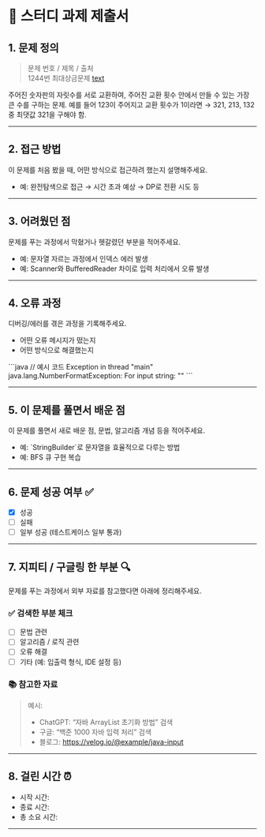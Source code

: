 # 📝 스터디 과제 제출서

## 1. 문제 정의
> 문제 번호 / 제목 / 출처  
> 1244번 최대상금문제
> [text](https://swexpertacademy.com/main/code/problem/problemDetail.do?contestProbId=AV15Khn6AN0CFAYD&categoryId=AV15Khn6AN0CFAYD&categoryType=CODE&problemTitle=1244&orderBy=FIRST_REG_DATETIME&selectCodeLang=ALL&select-1=&pageSize=10&pageIndex=1&&&&&&&&&)

주어진 숫자판의 자릿수를 서로 교환하여, 주어진 교환 횟수 안에서 만들 수 있는 가장 큰 수를 구하는 문제.
예를 들어 123이 주어지고 교환 횟수가 1이라면 → 321, 213, 132 중 최댓값 321을 구해야 함.


---

## 2. 접근 방법
이 문제를 처음 봤을 때, 어떤 방식으로 접근하려 했는지 설명해주세요.  
- 예: 완전탐색으로 접근 → 시간 초과 예상 → DP로 전환 시도 등

---

## 3. 어려웠던 점
문제를 푸는 과정에서 막혔거나 헷갈렸던 부분을 적어주세요.  
- 예: 문자열 자르는 과정에서 인덱스 에러 발생  
- 예: Scanner와 BufferedReader 차이로 입력 처리에서 오류 발생

---

## 4. 오류 과정
디버깅/에러를 겪은 과정을 기록해주세요.  
- 어떤 오류 메시지가 떴는지  
- 어떤 방식으로 해결했는지  

\`\`\`java
// 예시 코드
Exception in thread "main" java.lang.NumberFormatException: For input string: ""
\`\`\`

---

## 5. 이 문제를 풀면서 배운 점
이 문제를 풀면서 새로 배운 점, 문법, 알고리즘 개념 등을 적어주세요.  
- 예: \`StringBuilder\`로 문자열을 효율적으로 다루는 방법  
- 예: BFS 큐 구현 복습

---

## 6. 문제 성공 여부 ✅
- [x] 성공  
- [ ] 실패  
- [ ] 일부 성공 (테스트케이스 일부 통과)

---

## 7. 지피티 / 구글링 한 부분 🔍
문제를 푸는 과정에서 외부 자료를 참고했다면 아래에 정리해주세요.

### ✅ 검색한 부분 체크
- [ ] 문법 관련  
- [ ] 알고리즘 / 로직 관련  
- [ ] 오류 해결  
- [ ] 기타 (예: 입출력 형식, IDE 설정 등)

### 📚 참고한 자료
> 예시:  
> - ChatGPT: “자바 ArrayList 초기화 방법” 검색  
> - 구글: “백준 1000 자바 입력 처리” 검색  
> - 블로그: https://velog.io/@example/java-input

---

## 8. 걸린 시간 ⏰
- 시작 시간:  
- 종료 시간:  
- 총 소요 시간:  

---
